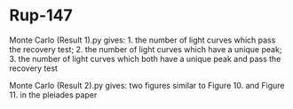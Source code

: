 # Rup-147

Monte Carlo (Result 1).py gives: 1. the number of light curves which pass the recovery test;
                                 2. the number of light curves which have a unique peak;
                                 3. the number of light curves which both have a unique peak and pass the recovery test
                                 
Monte Carlo (Result 2).py gives: two figures similar to Figure 10. and Figure 11. in the pleiades paper
